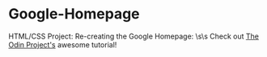 # Google-Homepage
HTML/CSS Project: Re-creating the Google Homepage: \s\s
Check out [The Odin Project's](http://www.theodinproject.com/web-development-101/html-css?ref=lnav) awesome tutorial!
